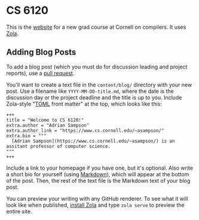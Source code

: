 CS 6120
=======

This is the [website][cs6120] for a new grad course at Cornell on compilers.
It uses [Zola][].

[zola]: https://www.getzola.org
[cs6120]: https://www.cs.cornell.edu/courses/cs6120/2019fa/


Adding Blog Posts
-----------------

To add a blog post (which you must do for discussion leading and project reports), use a [pull request][pr].

You'll want to create a text file in the `content/blog/` directory with your new post.
Use a filename like `YYYY-MM-DD-title.md`, where the date is the discussion day or the project deadline and the title is up to you.
Include Zola-style "[TOML][] front matter" at the top, which looks like this:

    +++
    title = "Welcome to CS 6120!"
    extra.author = "Adrian Sampson"
    extra.author_link = "https://www.cs.cornell.edu/~asampson/"
    extra.bio = """
      [Adrian Sampson](https://www.cs.cornell.edu/~asampson/) is an assitant professor of computer science.
    """
    +++

Include a link to your homepage if you have one, but it's optional.
Also write a short bio for yourself (using [Markdown][]), which will appear at the bottom of the post.
Then, the rest of the text file is the Markdown text of your blog post.

You can preview your writing with any GitHub renderer.
To see what it will look like when published, [install Zola][zola-install] and type `zola serve` to preview the entire site.

[pr]: https://help.github.com/en/articles/about-pull-requests
[toml]: https://github.com/toml-lang/toml
[markdown]: https://daringfireball.net/projects/markdown/
[zola-install]: https://www.getzola.org/documentation/getting-started/installation/
